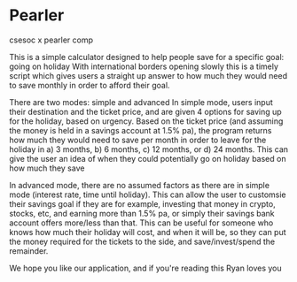 # Pearler
csesoc x pearler comp 

This is a simple calculator designed to help people save for a specific goal: going on holiday
With international borders opening slowly this is a timely script which gives users a straight up answer to how much they would need to save monthly in order to afford
their goal.

There are two modes: simple and advanced
In simple mode, users input their destination and the ticket price, and are given 4 options for saving up for the holiday, based on urgency. Based on the ticket price
(and assuming the money is held in a savings account at 1.5% pa), the program returns how much they would need to save per month in order to leave for the holiday in
a) 3 months, b) 6 months, c) 12 months, or d) 24 months. This can give the user an idea of when they could potentially go on holiday based on how much they save

In advanced mode, there are no assumed factors as there are in simple mode (interest rate, time until holiday). This can allow the user to customsie their savings goal
if they are for example, investing that money in crypto, stocks, etc, and earning more than 1.5% pa, or simply their savings bank account offers more/less than that. 
This can be useful for someone who knows how much their holiday will cost, and when it will be, so they can put the money required for the tickets to the side, and 
save/invest/spend the remainder.

We hope you like our application, and if you're reading this Ryan loves you
